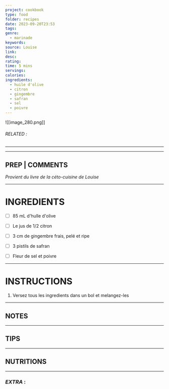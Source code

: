 ```yaml
---
project: cookbook
type: food
folder: recipes
date: 2023-09-20T23:53
tags: 
genre:
  - marinade
keywords: 
source: Louise
link: 
desc: 
rating: 
time: 5 mins
servings: 
calories: 
ingredients:
  - huile d'olive
  - citron
  - gingembre
  - safran
  - sel
  - poivre
---
```


![[image_280.png]]
###### *RELATED* : 
---


---
## PREP | COMMENTS

_Provient du livre de la céto-cuisine de Louise_

---
# INGREDIENTS

- [ ] 85 mL d'hulle d'olive
- [ ] Le jus de 1/2 citron
- [ ] 3 cm de gingembre frais, pelé et ripe
- [ ] 3 pistils de safran
- [ ] Fleur de sel et poivre


---
# INSTRUCTIONS

1. Versez tous les ingredients dans un bol et melangez-les


---
## NOTES



---
## TIPS



---
## NUTRITIONS



---
### *EXTRA* :



